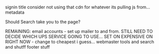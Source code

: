 signin title
consider not using that cdn for whatever its pulling js from...
metadata


Should Search take you to the page?




REMAINING:
email accounts - set up mailer to and from.
STILL NEED TO DECIDE WHICH UPS SERVICE GOING TO USE... SET ON EXPENSIVE ON RIGHT NOW - change to cheapest i guess...
webmaster tools and search and shutff
footer stuff
